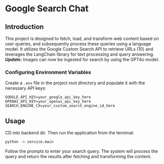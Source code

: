 
# Google Search Chat
## Introduction
This project is designed to fetch, load, and transform web content based on user queries, and subsequently process these queries using a language model. It utilizes the Google Custom Search API to retrieve URLs (10) and leverages the LangChain library for text processing and query answering.
***Update:*** Images can now be ingested for search by using the GPT4o model.


### Configuring Environment Variables
Create a `.env` file in the project root directory and populate it with the necessary API keys:
```plaintext
GOOGLE_API_KEY=your_google_api_key_here
OPENAI_API_KEY=your_openai_api_key_here
SEARCH_ENGINE_CX=your_custom_search_engine_id_here
```

## Usage

CD into backend dir. Then run the application from the terminal:
```bash
python -m service.main
```
Follow the prompts to enter your search query. The system will process the query and return the results after fetching and transforming the content.


